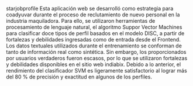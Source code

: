 starjobprofile
Esta aplicación web se desarrolló como estrategia para coadyuvar durante el proceso de reclutamiento de nuevo personal en la industria maquiladora. Para ello, se utilizaron herramientas de procesamiento de lenguaje natural, el algoritmo Suppor Vector Machines para clasificar doce tipos de perfil basados en el modelo DISC, a partir de fortalezas y debilidades ingresadas como de entrada desde el Frontend. Los datos textuales utilizados durante el entrenamiento se conforman de tanto de información real como sintética. Sin embargo, los proporcionados por usuarios verdaderos fueron escasos, por lo que se utilizaron fortalezas y debilidades disponibles en el sitio web indiabix. Debido a lo anterior, el rendimiento del clasificador SVM es ligeramente satisfactorio al lograr más del 80 % de precisión y exactitud en algunos de los perfiles.
